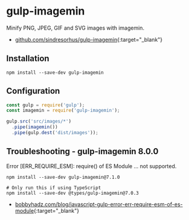 # gulp-imagemin

Minify PNG, JPEG, GIF and SVG images with imagemin.

- [github.com/sindresorhus/gulp-imagemin](https://github.com/sindresorhus/gulp-imagemin){:target="_blank"}

## Installation

```shell
npm install --save-dev gulp-imagemin
```

## Configuration

```javascript
const gulp = require('gulp');
const imagemin = require('gulp-imagemin');

gulp.src('src/images/*')
  .pipe(imagemin())
  .pipe(gulp.dest('dist/images'));
```

## Troubleshooting - gulp-imagemin 8.0.0

Error [ERR_REQUIRE_ESM]: require() of ES Module ... not supported.

```shell
npm install --save-dev gulp-imagemin@7.1.0

# Only run this if using TypeScript
npm install --save-dev @types/gulp-imagemin@7.0.3
```

- [bobbyhadz.com/blog/javascript-gulp-error-err-require-esm-of-es-module](https://bobbyhadz.com/blog/javascript-gulp-error-err-require-esm-of-es-module){:target="_blank"}
